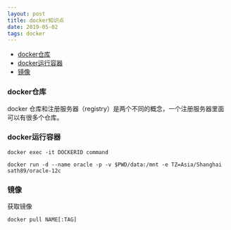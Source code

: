 ```yaml
---
layout: post
title: docker知识点
date: 2019-05-02
tags: docker
---
```


* [docker仓库](#repository)
* [docker运行容器](#command)
* [镜像](#image)

### <a name="repository"></a>docker仓库

docker 仓库和注册服务器（registry）是两个不同的概念，一个注册服务器里面可以有很多个仓库。

### <a name="command"></a>docker运行容器

```
docker exec -it DOCKERID command
```

```
docker run -d --name oracle -p -v $PWD/data:/mnt -e TZ=Asia/Shanghai sath89/oracle-12c
```

### <a name="iamge"></a>镜像

获取镜像
```
docker pull NAME[:TAG]
```


 